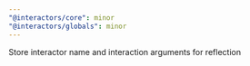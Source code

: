 ```yaml
---
"@interactors/core": minor
"@interactors/globals": minor
---
```


Store interactor name and interaction arguments for reflection

